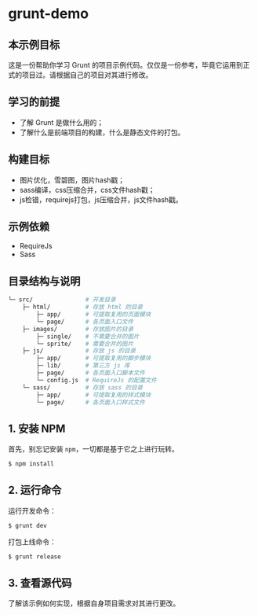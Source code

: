 # grunt-demo

## 本示例目标

这是一份帮助你学习 Grunt 的项目示例代码。仅仅是一份参考，毕竟它运用到正式的项目过。请根据自己的项目对其进行修改。

## 学习的前提

* 了解 Grunt 是做什么用的；
* 了解什么是前端项目的构建，什么是静态文件的打包。

## 构建目标

* 图片优化，雪碧图，图片hash戳；
* sass编译，css压缩合并，css文件hash戳；
* js检错，requirejs打包，js压缩合并，js文件hash戳。

## 示例依赖

* RequireJs
* Sass

## 目录结构与说明

``` bash
└─ src/               # 开发目录
    ├─ html/          # 存放 html 的目录
        ├─ app/       # 可提取复用的页面模块
        └─ page/      # 各页面入口文件
    ├─ images/        # 存放图片的目录
        ├─ single/    # 不需要合并的图片
        └─ sprite/    # 需要合并的图片
    ├─ js/            # 存放 js 的目录
        ├─ app/       # 可提取复用的脚步模块
        ├─ lib/       # 第三方 js 库
        ├─ page/      # 各页面入口脚本文件
        └─ config.js  # RequireJs 的配置文件
    └─ sass/          # 存放 sass 的目录
        ├─ app/       # 可提取复用的样式模块
        └─ page/      # 各页面入口样式文件
```

## 1. 安装 NPM

首先，别忘记安装 ``npm``，一切都是基于它之上进行玩转。

``` bash
$ npm install
```

## 2. 运行命令

运行开发命令：

``` bash
$ grunt dev
```

打包上线命令：

``` bash
$ grunt release
```

## 3. 查看源代码

了解该示例如何实现，根据自身项目需求对其进行更改。
